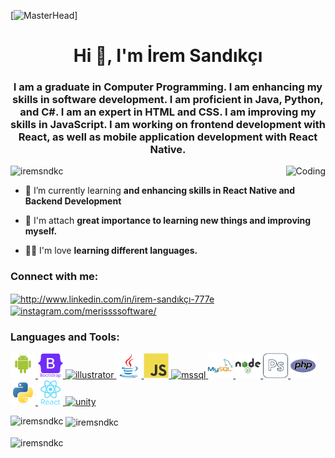 [![MasterHead](https://www.icegif.com/wp-content/uploads/2022/07/icegif-325.gif)]
<h1 align="center">Hi 👋, I'm İrem Sandıkçı</h1>
<h3 align="center">I am a graduate in Computer Programming. I am enhancing my skills in software development. I am proficient in Java, Python, and C#. I am an expert in HTML and CSS. I am improving my skills in JavaScript. I am working on frontend development with React, as well as mobile application development with React Native.</h3>
<img align="right" alt="Coding" widht="400" src"https://www.icegif.com/wp-content/uploads/2022/07/icegif-325.gif">

<p align="left"> <img src="https://komarev.com/ghpvc/?username=iremsndkc&label=Profile%20views&color=0e75b6&style=flat" alt="iremsndkc" /> </p>

- 🌱 I’m currently learning **and enhancing skills in React Native and Backend Development**

- 💬 I'm attach **great importance to learning new things and improving myself.**

- 👨‍💻 I'm love **learning different languages.**

<h3 align="left">Connect with me:</h3>
<p align="left">
<a href="https://linkedin.com/in/http://www.linkedin.com/in/irem-sandıkçı-777e" target="blank"><img align="center" src="https://raw.githubusercontent.com/rahuldkjain/github-profile-readme-generator/master/src/images/icons/Social/linked-in-alt.svg" alt="http://www.linkedin.com/in/irem-sandıkçı-777e" height="30" width="40" /></a>
<a href="https://instagram.com/instagram.com/merissssoftware/" target="blank"><img align="center" src="https://raw.githubusercontent.com/rahuldkjain/github-profile-readme-generator/master/src/images/icons/Social/instagram.svg" alt="instagram.com/merissssoftware/" height="30" width="40" /></a>
</p>

<h3 align="left">Languages and Tools:</h3>
<p align="left"> <a href="https://developer.android.com" target="_blank" rel="noreferrer"> <img src="https://raw.githubusercontent.com/devicons/devicon/master/icons/android/android-original-wordmark.svg" alt="android" width="40" height="40"/> </a> <a href="https://getbootstrap.com" target="_blank" rel="noreferrer"> <img src="https://raw.githubusercontent.com/devicons/devicon/master/icons/bootstrap/bootstrap-plain-wordmark.svg" alt="bootstrap" width="40" height="40"/> </a> <a href="https://www.adobe.com/in/products/illustrator.html" target="_blank" rel="noreferrer"> <img src="https://www.vectorlogo.zone/logos/adobe_illustrator/adobe_illustrator-icon.svg" alt="illustrator" width="40" height="40"/> </a> <a href="https://www.java.com" target="_blank" rel="noreferrer"> <img src="https://raw.githubusercontent.com/devicons/devicon/master/icons/java/java-original.svg" alt="java" width="40" height="40"/> </a> <a href="https://developer.mozilla.org/en-US/docs/Web/JavaScript" target="_blank" rel="noreferrer"> <img src="https://raw.githubusercontent.com/devicons/devicon/master/icons/javascript/javascript-original.svg" alt="javascript" width="40" height="40"/> </a> <a href="https://www.microsoft.com/en-us/sql-server" target="_blank" rel="noreferrer"> <img src="https://www.svgrepo.com/show/303229/microsoft-sql-server-logo.svg" alt="mssql" width="40" height="40"/> </a> <a href="https://www.mysql.com/" target="_blank" rel="noreferrer"> <img src="https://raw.githubusercontent.com/devicons/devicon/master/icons/mysql/mysql-original-wordmark.svg" alt="mysql" width="40" height="40"/> </a> <a href="https://nodejs.org" target="_blank" rel="noreferrer"> <img src="https://raw.githubusercontent.com/devicons/devicon/master/icons/nodejs/nodejs-original-wordmark.svg" alt="nodejs" width="40" height="40"/> </a> <a href="https://www.photoshop.com/en" target="_blank" rel="noreferrer"> <img src="https://raw.githubusercontent.com/devicons/devicon/master/icons/photoshop/photoshop-line.svg" alt="photoshop" width="40" height="40"/> </a> <a href="https://www.php.net" target="_blank" rel="noreferrer"> <img src="https://raw.githubusercontent.com/devicons/devicon/master/icons/php/php-original.svg" alt="php" width="40" height="40"/> </a> <a href="https://www.python.org" target="_blank" rel="noreferrer"> <img src="https://raw.githubusercontent.com/devicons/devicon/master/icons/python/python-original.svg" alt="python" width="40" height="40"/> </a> <a href="https://reactjs.org/" target="_blank" rel="noreferrer"> <img src="https://raw.githubusercontent.com/devicons/devicon/master/icons/react/react-original-wordmark.svg" alt="react" width="40" height="40"/> </a> <a href="https://unity.com/" target="_blank" rel="noreferrer"> <img src="https://www.vectorlogo.zone/logos/unity3d/unity3d-icon.svg" alt="unity" width="40" height="40"/> </a> </p>

<p><img align="left" src="https://github-readme-stats.vercel.app/api/top-langs?username=iremsndkc&show_icons=true&locale=en&layout=compact" alt="iremsndkc" /></p>

<p>&nbsp;<img align="center" src="https://github-readme-stats.vercel.app/api?username=iremsndkc&show_icons=true&locale=en" alt="iremsndkc" /></p>

<p><img align="center" src="https://github-readme-streak-stats.herokuapp.com/?user=iremsndkc&" alt="iremsndkc" /></p>

